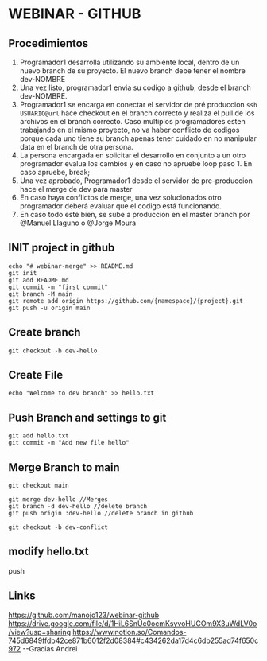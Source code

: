 # WEBINAR - GITHUB

## Procedimientos
1. Programador1 desarrolla utilizando su ambiente local, dentro de un nuevo branch de su proyecto. El nuevo branch debe tener el nombre dev-NOMBRE
2. Una vez listo, programador1 envia su codigo a github, desde el branch dev-NOMBRE.
3. Programador1 se encarga en conectar el servidor de pré produccion ```ssh USUARIO@url``` hace checkout en el branch correcto y realiza el pull de los archivos en el branch correcto. Caso multiplos programadores esten trabajando en el mismo proyecto, no va haber conflicto de codigos porque cada uno tiene su branch apenas tener cuidado en no manipular data en el branch de otra persona.
4. La persona encargada en solicitar el desarrollo en conjunto a un otro programador evalua los cambios y en caso no apruebe loop paso 1. En caso apruebe, break;
5. Una vez aprobado, Programador1 desde el servidor de pre-produccion hace el merge de dev para master
6. En caso haya conflictos de merge, una vez solucionados otro programador deberá evaluar que el codigo está funcionando.
7. En caso todo esté bien, se sube a produccion en el master branch por @Manuel Llaguno o @Jorge Moura

## INIT project in github
```
echo "# webinar-merge" >> README.md
git init
git add README.md
git commit -m "first commit"
git branch -M main
git remote add origin https://github.com/{namespace}/{project}.git
git push -u origin main
```

## Create branch
```
git checkout -b dev-hello
```

## Create File
```
echo "Welcome to dev branch" >> hello.txt
```

## Push Branch and settings to git 
```
git add hello.txt
git commit -m "Add new file hello"
```

## Merge Branch to main
```
git checkout main
```

```
git merge dev-hello //Merges
git branch -d dev-hello //delete branch
git push origin :dev-hello //delete branch in github
```

```
git checkout -b dev-conflict
```
## modify hello.txt
push

## Links
https://github.com/manojo123/webinar-github
https://drive.google.com/file/d/1HiL6SnUc0ocmKsyvoHUCOm9X3uWdLV0o/view?usp=sharing
https://www.notion.so/Comandos-745d6849ffdb42ce871b6012f2d08384#c434262da17d4c6db255ad74f650c972  --Gracias Andrei
